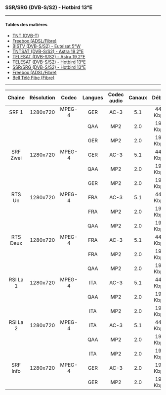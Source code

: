 ### SSR/SRG (DVB-S/S2) - Hotbird 13°E

----------

#### Tables des matières

  * [TNT (DVB-T)](doc/tnt.md)
  * [Freebox (ADSL/Fibre)](doc/freebox.md)
  * [BISTV (DVB-S/S2) - Eutelsat 5°W](doc/bistvEutelsat.md)
  * [TNTSAT (DVB-S/S2) - Astra 19,2°E](doc/tntsatAstra.md)
  * [TELESAT (DVB-S/S2) - Astra 19,2°E](doc/telesatAstra.md)
  * [TELESAT (DVB-S/S2) - Hotbird 13°E](doc/telesatHotbird.md)
  * [SSR/SRG (DVB-S/S2) - Hotbird 13°E](doc/ssrsrgHotbird.md)
  * [Freebox (ADSL/Fibre)](doc/freebox.md)
  * [Bell Télé Fibe (Fibre)](doc/bellFibe.md) 

----------

Chaine | Résolution | Codec | Langues | Codec audio | Canaux | Débits
|:---: | :---: | :---: | :---: | :---: | :---: | :---:|
SRF 1 | 1280x720 | MPEG-4 | GER | AC-3 | 5.1 | 448 Kbps
|||| QAA | MP2 | 2.0 | 192 Kbps
|||| GER | MP2 | 2.0 | 192 Kbps
SRF Zwei | 1280x720 | MPEG-4 | GER | AC-3 | 5.1 | 448 Kbps
|||| QAA | MP2 | 2.0 | 192 Kbps
|||| GER | MP2 | 2.0 | 192 Kbps
RTS Un | 1280x720 | MPEG-4 | FRA | AC-3 | 5.1 | 448 Kbps
|||| FRA | MP2 | 2.0 | 192 Kbps
|||| QAA | MP2 | 2.0 | 192 Kbps
RTS Deux | 1280x720 | MPEG-4 | FRA | AC-3 | 5.1 | 448 Kbps
|||| FRA | MP2 | 2.0 | 192 Kbps
|||| QAA | MP2 | 2.0 | 192 Kbps
RSI La 1 | 1280x720 | MPEG-4 | ITA | AC-3 | 5.1 | 448 Kbps
|||| QAA | MP2 | 2.0 | 192 Kbps
|||| ITA | MP2 | 2.0 | 192 Kbps
RSI La 2 | 1280x720 | MPEG-4 | ITA | AC-3 | 5.1 | 448 Kbps
|||| QAA | MP2 | 2.0 | 192 Kbps
|||| ITA | MP2 | 2.0 | 192 Kbps
SRF Info | 1280x720 | MPEG-4 | GER | AC-3 | 2.0 | 192 Kbps
|||| GER | MP2 | 2.0 | 192 Kbps
